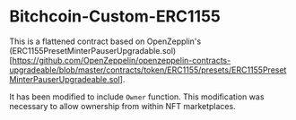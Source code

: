 # Bitchcoin-Custom-ERC1155

This is a flattened contract based on OpenZepplin's (ERC1155PresetMinterPauserUpgradable.sol) [https://github.com/OpenZeppelin/openzeppelin-contracts-upgradeable/blob/master/contracts/token/ERC1155/presets/ERC1155PresetMinterPauserUpgradeable.sol].

It has been modified to include `Owner` function. This modification was necessary to allow ownership from within NFT marketplaces.

